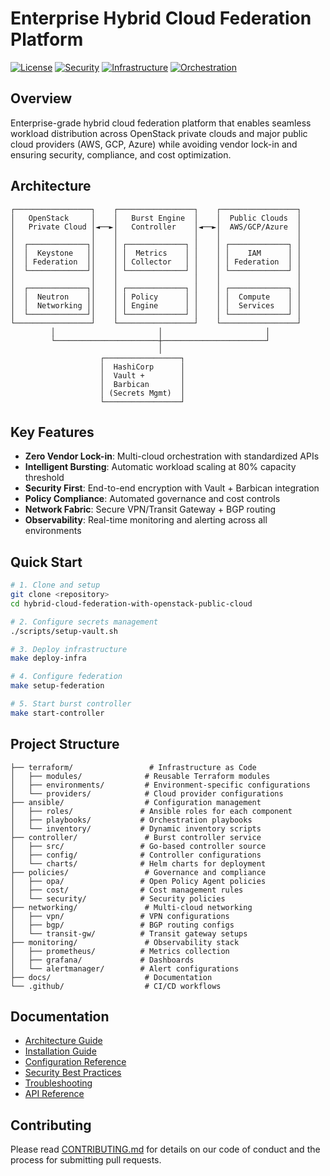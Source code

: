 # Enterprise Hybrid Cloud Federation Platform

[![License](https://img.shields.io/badge/License-Apache%202.0-blue.svg)](https://opensource.org/licenses/Apache-2.0)
[![Security](https://img.shields.io/badge/Security-Vault%20%2B%20Barbican-green.svg)](https://www.vaultproject.io/)
[![Infrastructure](https://img.shields.io/badge/IaC-Terraform-purple.svg)](https://terraform.io/)
[![Orchestration](https://img.shields.io/badge/Config-Ansible-red.svg)](https://ansible.com/)

## Overview

Enterprise-grade hybrid cloud federation platform that enables seamless workload distribution across OpenStack private clouds and major public cloud providers (AWS, GCP, Azure) while avoiding vendor lock-in and ensuring security, compliance, and cost optimization.

## Architecture

```
┌─────────────────┐    ┌─────────────────┐    ┌─────────────────┐
│   OpenStack     │    │   Burst Engine  │    │  Public Clouds  │
│   Private Cloud │◄──►│   Controller    │◄──►│  AWS/GCP/Azure  │
│                 │    │                 │    │                 │
│  ┌─────────────┐│    │ ┌─────────────┐ │    │ ┌─────────────┐ │
│  │  Keystone   ││    │ │  Metrics    │ │    │ │    IAM      │ │
│  │ Federation  ││    │ │ Collector   │ │    │ │ Federation  │ │
│  └─────────────┘│    │ └─────────────┘ │    │ └─────────────┘ │
│                 │    │                 │    │                 │
│  ┌─────────────┐│    │ ┌─────────────┐ │    │ ┌─────────────┐ │
│  │  Neutron    ││    │ │ Policy      │ │    │ │  Compute    │ │
│  │  Networking ││    │ │ Engine      │ │    │ │  Services   │ │
│  └─────────────┘│    │ └─────────────┘ │    │ └─────────────┘ │
└─────────────────┘    └─────────────────┘    └─────────────────┘
         │                       │                       │
         └───────────────────────┼───────────────────────┘
                                 │
                    ┌─────────────────┐
                    │  HashiCorp      │
                    │  Vault +        │
                    │  Barbican       │
                    │ (Secrets Mgmt)  │
                    └─────────────────┘
```

## Key Features

- **Zero Vendor Lock-in**: Multi-cloud orchestration with standardized APIs
- **Intelligent Bursting**: Automatic workload scaling at 80% capacity threshold  
- **Security First**: End-to-end encryption with Vault + Barbican integration
- **Policy Compliance**: Automated governance and cost controls
- **Network Fabric**: Secure VPN/Transit Gateway + BGP routing
- **Observability**: Real-time monitoring and alerting across all environments

## Quick Start

```bash
# 1. Clone and setup
git clone <repository>
cd hybrid-cloud-federation-with-openstack-public-cloud

# 2. Configure secrets management
./scripts/setup-vault.sh

# 3. Deploy infrastructure
make deploy-infra

# 4. Configure federation
make setup-federation

# 5. Start burst controller
make start-controller
```

## Project Structure

```
├── terraform/                 # Infrastructure as Code
│   ├── modules/              # Reusable Terraform modules
│   ├── environments/         # Environment-specific configurations
│   └── providers/            # Cloud provider configurations
├── ansible/                  # Configuration management
│   ├── roles/               # Ansible roles for each component
│   ├── playbooks/           # Orchestration playbooks
│   └── inventory/           # Dynamic inventory scripts
├── controller/               # Burst controller service
│   ├── src/                 # Go-based controller source
│   ├── config/              # Controller configurations
│   └── charts/              # Helm charts for deployment
├── policies/                 # Governance and compliance
│   ├── opa/                 # Open Policy Agent policies
│   ├── cost/                # Cost management rules
│   └── security/            # Security policies
├── networking/               # Multi-cloud networking
│   ├── vpn/                 # VPN configurations
│   ├── bgp/                 # BGP routing configs
│   └── transit-gw/          # Transit gateway setups
├── monitoring/               # Observability stack
│   ├── prometheus/          # Metrics collection
│   ├── grafana/             # Dashboards
│   └── alertmanager/        # Alert configurations
├── docs/                     # Documentation
└── .github/                  # CI/CD workflows
```

## Documentation

- [Architecture Guide](docs/architecture.md)
- [Installation Guide](docs/installation.md)
- [Configuration Reference](docs/configuration.md)
- [Security Best Practices](docs/security.md)
- [Troubleshooting](docs/troubleshooting.md)
- [API Reference](docs/api.md)

## Contributing

Please read [CONTRIBUTING.md](CONTRIBUTING.md) for details on our code of conduct and the process for submitting pull requests.

